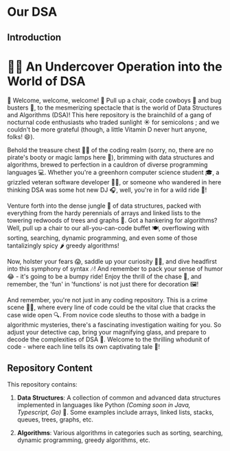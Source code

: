 # Our DSA 

## Introduction

# 🕵️‍♂️ An Undercover Operation into the World of DSA

🎉 Welcome, welcome, welcome! 🎉 Pull up a chair, code cowboys 🤠 and bug busters 🐜, to the mesmerizing spectacle that is the world of Data Structures and Algorithms (DSA)! This here repository is the brainchild of a gang of nocturnal code enthusiasts who traded sunlight ☀️ for semicolons ; and we couldn't be more grateful (though, a little Vitamin D never hurt anyone, folks! 😄).

Behold the treasure chest 🏴‍☠️ of the coding realm (sorry, no, there are no pirate's booty or magic lamps here 🧞), brimming with data structures and algorithms, brewed to perfection in a cauldron of diverse programming languages 💻. Whether you're a greenhorn computer science student 🎓, a grizzled veteran software developer 👨‍💻, or someone who wandered in here thinking DSA was some hot new DJ 🎧, well, you're in for a wild ride 🎢!

Venture forth into the dense jungle 🌴 of data structures, packed with everything from the hardy perennials of arrays and linked lists to the towering redwoods of trees and graphs 🌲. Got a hankering for algorithms? Well, pull up a chair to our all-you-can-code buffet 🍽️, overflowing with sorting, searching, dynamic programming, and even some of those tantalizingly spicy 🌶️ greedy algorithms!

Now, holster your fears 😱, saddle up your curiosity 🕵️‍♂️, and dive headfirst into this symphony of syntax 🎶! And remember to pack your sense of humor 😂 - it's going to be a bumpy ride! Enjoy the thrill of the chase 🏁, and remember, the 'fun' in 'functions' is not just there for decoration 🖼️!

And remember, you're not just in any coding repository. This is a crime scene 🕵️‍♀️, where every line of code could be the vital clue that cracks the case wide open 🔍. From novice code sleuths to those with a badge in algorithmic mysteries, there's a fascinating investigation waiting for you. So adjust your detective cap, bring your magnifying glass, and prepare to decode the complexities of DSA 🔐. Welcome to the thrilling whodunit of code - where each line tells its own captivating tale 📖!


## Repository Content

This repository contains:

1. **Data Structures**: A collection of common and advanced data structures implemented in languages like Python _(Coming soon in Java, Typescript, Go)_ 🤭. Some examples include arrays, linked lists, stacks, queues, trees, graphs, etc.

2. **Algorithms**: Various algorithms in categories such as sorting, searching, dynamic programming, greedy algorithms, etc. 


